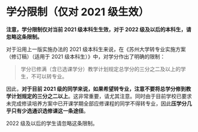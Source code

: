 # 学分限制（仅对 2021 级生效）

**注意，学分限制仅对当前 2021 级本科生生效，对于 2022 级及以后的本科生，请忽略这条限制。**

对于沿用上一版实施办法的 2021 级本科生来说，在《苏州大学转专业实施方案（修订稿）（适用于 2021 级本科生）》中，对学分作出了明确的限制：

> 学分已修满（含已选课学分）教学计划规定总学分的三分之二及以上的学生，不可以转专业。

因此，**对于目前 2021 级的同学来说，如果希望转专业，注意不要将总学分修到教学计划规定的三分之二以上**。这非常重要，请尤其注意。同时由于目前学校已要求未完成修读培养方案中已开课学期全部应修课程的同学不得转专业，因此**压学分几乎只有少选通识选修课这一条途径**。

2022 级及以后的学生请忽略这条限制。
